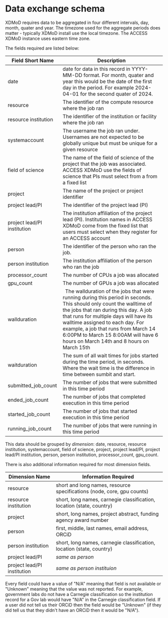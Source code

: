 # Data exchange schema

XDMoD requires data to be aggregated in four different intervals, day, month, quater and year.  The timezone used for the aggregate periods does matter - typically
XDMoD install use the local timezone. The ACCESS XDMoD instance uses eastern time zone.

The fields required are listed below:

| Field Short Name   | Description |
| ------------ | ----------- |
| date         | date for data in this record in YYYY-MM-DD format. For month, quater and year this would be the date of the first day in the period. For example 2024-04-01 for the second quater of 2024. | 
| resource     | The identifier of the compute resource where the job ran | 
| resource institution | The identifier of the institution or facility where the job ran |
| systemaccount  | The username the job ran under. Usernames are not expected to be globally unique but must be unique for a given resource |
| field of science | The name of the field of science of the project that the job was associated. ACCESS XDMoD use the fields of science that PIs must select from a from a fixed list |
| project | The name of the project or project identifier | 
| project lead/PI | The identifier of the project lead (PI) | 
| project lead/PI institution | The institution affiliation of the project lead (PI). Institution names in ACCESS XDMoD come from the fixed list that users must select when they register for an ACCESS account |
| person | The identifier of the person who ran the job. |
| person institution | The institution affiliation of the person who ran the job |
| processor_count | The number of CPUs a job was allocated |
| gpu_count  | The number of GPUs a job was allocated |
| wallduration  | The wallduration of the jobs that were running during this period in seconds. This should only count the walltime of the jobs that ran during this day. A job that runs for multiple days will have its walltime assigned to each day. For example, a job that runs from March 14 6:00PM to March 15 8:00AM will have 6 hours on March 14th and 8 hours on March 15th
| waitduration  | The sum of all wait times for jobs started during the time period, in seconds. Where the wait time is the difference in time between sumbit and start.|
| submitted_job_count | The number of jobs that were submitted in this time period |
| ended_job_count | The number of jobs that completed execution in this time period |
| started_job_count | The number of jobs that started execution in this time period |
| running_job_count | The number of jobs that were running in this time period |

This data should be grouped by _dimension_: date, resource, resource institution, systemaccount, field of science, project, project lead/PI,  project lead/PI institution, person, person institution, processor_count, gpu_count.

There is also additional information required for most dimension fields. 

| Dimension Name | Information Required |
| ------------ | ----------- |
|  resource     | short and long names, resource specifications (node, core, gpu counts) |
| resource institution | short, long names, carnegie classification, location (state, country) |
| project | short, long names, project abstract, funding agency award number | 
| person | first, middle, last names, email address, ORCiD |
| person institution | short, long names, carnegie classification, location (state, country) |
| project lead/PI | _same as person_ | 
| project lead/PI institution | _same as person instituion_ |

Every field could have a value of "N/A" meaning that field is not available or "Unknown"
meaning that the value was not reported. For example, government labs do not have a Carnegie classification
so the institution record for a Gov lab would have "N/A" in the Carnegie classification field.
If a user did not tell us their ORCiD then the field would be "Unknown" (if they did
tell us that they didn't have an ORCiD then it would be "N/A").
